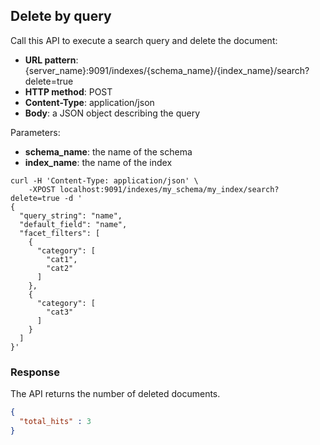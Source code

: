 ## Delete by query

Call this API to execute a search query and delete the document:

* **URL pattern**: {server_name}:9091/indexes/{schema_name}/{index_name}/search?delete=true
* **HTTP method**: POST
* **Content-Type**: application/json
* **Body**: a JSON object describing the query

Parameters:

* **schema_name**: the name of the schema
* **index_name**: the name of the index

```shell
curl -H 'Content-Type: application/json' \
    -XPOST localhost:9091/indexes/my_schema/my_index/search?delete=true -d '
{
  "query_string": "name",
  "default_field": "name",
  "facet_filters": [
    {
      "category": [
        "cat1",
        "cat2"
      ]
    },
    {
      "category": [
        "cat3"
      ]
    }
  ]
}'
```

### Response

The API returns the number of deleted documents.

```json
{
  "total_hits" : 3
}
```
